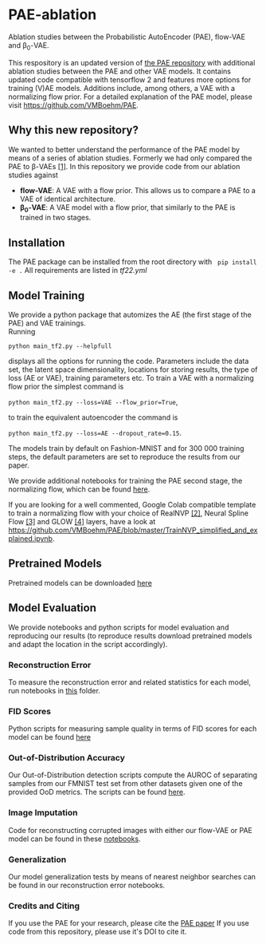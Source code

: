 # PAE-ablation
Ablation studies between the Probabilistic AutoEncoder (PAE), flow-VAE and &beta;<sub>0</sub>-VAE.

This respository is an updated version of [the PAE repository](https://github.com/VMBoehm/PAE) with additional ablation studies between the PAE and other VAE models. It contains updated code compatible with tensorflow 2 and features more options for training (V)AE models. Additions include, among others, a VAE with a normalizing flow prior. For a detailed explanation of the PAE model, please visit https://github.com/VMBoehm/PAE.

## Why this new repository?
We wanted to better understand the performance of the PAE model by means of a series of ablation studies. Formerly we had only compared the PAE to &beta;-VAEs [[1]](https://openreview.net/forum?id=Sy2fzU9gl).
In this repository we provide code from our ablation studies against 
- **flow-VAE**: A VAE with a flow prior. This allows us to compare a PAE to a VAE of identical architecture.
- **&beta;<sub>0</sub>-VAE**: A VAE model with a flow prior, that similarly to the PAE is trained in two stages.

## Installation
The PAE package can be installed from the root directory with
``` pip install -e .```
All requirements are listed in *tf22.yml*

## Model Training
We provide a python package that automizes the AE (the first stage of the PAE) and VAE trainings.   
Running   

```python main_tf2.py --helpfull```   

displays all the options for running the code. 
Parameters include the data set, the latent space dimensionality, locations for storing results, the type of loss (AE or VAE), training parameters etc.
To train a VAE with a normalizing flow prior the simplest command is

```python main_tf2.py --loss=VAE --flow_prior=True```, 

to train the equivalent autoencoder the command is

```python main_tf2.py --loss=AE --dropout_rate=0.15```.

The models train by default on Fashion-MNIST and for 300 000 training steps, the default parameters are set to reproduce the results from our paper. 

We provide additional notebooks for training the PAE second stage, the normalizing flow, which can be found [here](https://github.com/VMBoehm/PAE-ablation/tree/master/notebooks/FlowTraining).

If you are looking for a well commented, Google Colab compatible template to train a normalizing flow with your choice of RealNVP [[2]](https://openreview.net/forum?id=HkpbnH9lx), Neural Spline Flow [[3]](https://openreview.net/forum?id=VRBovC34Lox) and GLOW [[4]](https://openreview.net/forum?id=SO0seyEEKZ) layers, have a look at https://github.com/VMBoehm/PAE/blob/master/TrainNVP_simplified_and_explained.ipynb.


## Pretrained Models
Pretrained models can be downloaded [here]()

## Model Evaluation
We provide notebooks and python scripts for model evaluation and reproducing our results (to reproduce results download pretrained models and adapt the location in the script accordingly).

### Reconstruction Error
To measure the reconstruction error and related statistics for each model, run notebooks in [this](https://github.com/VMBoehm/PAE-ablation/tree/master/notebooks/Reconstructions) folder.

### FID Scores
Python scripts for measuring sample quality in terms of FID scores for each model can be found [here](https://github.com/VMBoehm/PAE-ablation/tree/master/scripts/FIDScores)

### Out-of-Distribution Accuracy
Our Out-of-Distribution detection scripts compute the AUROC of separating samples from our FMNIST test set from other datasets given one of the provided OoD metrics.
The scripts can be found [here](https://github.com/VMBoehm/PAE-ablation/tree/master/scripts/OoD). 

### Image Imputation
Code for reconstructing corrupted images with either our flow-VAE or PAE model can be found in these [notebooks](https://github.com/VMBoehm/PAE-ablation/tree/master/notebooks/ImageRestoration).

### Generalization
Our model generalization tests by means of nearest neighbor searches can be found in our reconstruction error notebooks. 

### Credits and Citing
If you use the PAE for your research, please cite the [PAE paper](https://arxiv.org/abs/2006.05479)
If you use code from this repository, please use it's DOI to cite it.
